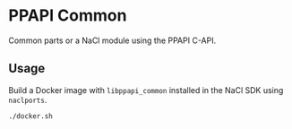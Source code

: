 # PPAPI Common

Common parts or a NaCl module using the PPAPI C-API.

## Usage

Build a Docker image with `libppapi_common` installed in the NaCl SDK using
`naclports`.

    ./docker.sh

